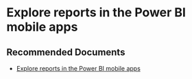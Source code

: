   <properties
	pageTitle="mobile report"
	description="mobile report"
	service="microsoft.PowerBIDedicated"
	resource="capacities"
	authors="pjfreitas"
	ms.author="pfreitas"	
	displayOrder="330"
	selfHelpType="generic"
	supportTopicIds="32628123"
	productPesIds="16334"
	cloudEnvironments="public, MoonCake, fairfax" 
	articleId="1f3b35e3-5c42-5ddb-795a-4cf67c15f44b"
/>

# Explore reports in the Power BI mobile apps

## **Recommended Documents**

* [Explore reports in the Power BI mobile apps](https://docs.microsoft.com/power-bi/consumer/mobile/mobile-reports-in-the-mobile-apps)
